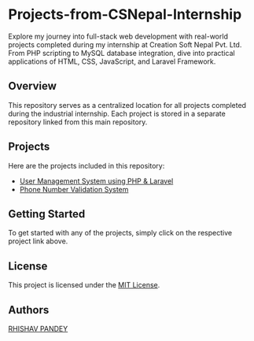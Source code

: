 # Projects-from-CSNepal-Internship

Explore my journey into full-stack web development with real-world projects completed during my internship at Creation Soft Nepal Pvt. Ltd. From PHP scripting to MySQL database integration, dive into practical applications of HTML, CSS, JavaScript, and Laravel Framework.
## Overview
This repository serves as a centralized location for all projects completed during the industrial internship. Each project is stored in a separate repository linked from this main repository.

## Projects
Here are the projects included in this repository:
- [User Management System using PHP & Laravel](link-to-repo)
- [Phone Number Validation System](link-to-repo)


## Getting Started
To get started with any of the projects, simply click on the respective project link above. 

## License
This project is licensed under the [MIT License](LICENSE).

## Authors
[RHISHAV PANDEY](https://github.com/Rp113h)
